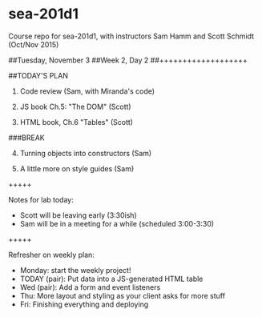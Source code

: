 # sea-201d1
Course repo for sea-201d1, with instructors Sam Hamm and Scott Schmidt (Oct/Nov 2015)


##Tuesday, November 3
##Week 2, Day 2
##+++++++++++++++++++

##TODAY'S PLAN

1. Code review (Sam, with Miranda's code)

2. JS book Ch.5: "The DOM" (Scott)

3. HTML book, Ch.6 "Tables" (Scott)

###BREAK

4. Turning objects into constructors (Sam)

5. A little more on style guides (Sam)

+++++

Notes for lab today:
  * Scott will be leaving early (3:30ish)
  * Sam will be in a meeting for a while (scheduled 3:00-3:30)

+++++

Refresher on weekly plan:

  * Monday: start the weekly project!
  * TODAY (pair): Put data into a JS-generated HTML table
  * Wed (pair): Add a form and event listeners
  * Thu: More layout and styling as your client asks for more stuff
  * Fri: Finishing everything and deploying

